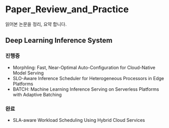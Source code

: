# Paper_Review_and_Practice
읽어본 논문을 정리, 요약 합니다.

## Deep Learning Inference System
### 진행중
- Morphling: Fast, Near-Optimal Auto-Configuration for Cloud-Native Model Serving
- SLO-Aware Inference Scheduler for Heterogeneous Processors in Edge Platforms
- BATCH: Machine Learning Inference Serving on Serverless Platforms with Adaptive Batching

### 완료
- SLA-aware Workload Scheduling Using Hybrid Cloud Services
